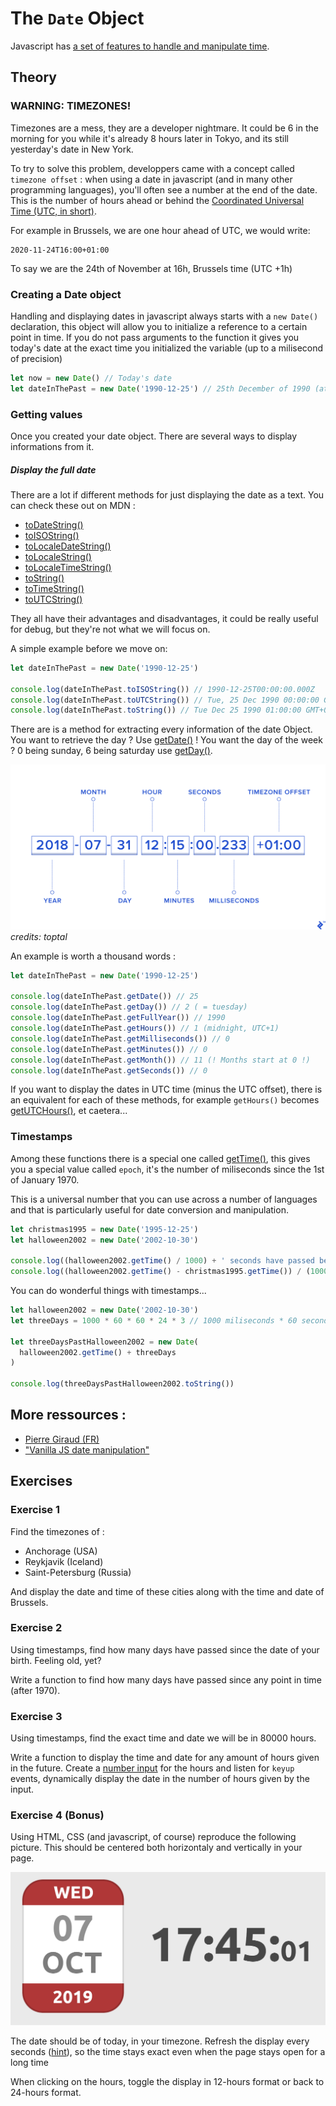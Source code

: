 # The `Date` Object

Javascript has [a set of features to handle and manipulate time](https://developer.mozilla.org/en-US/docs/Web/JavaScript/Reference/Global_Objects/Date).

## Theory

### WARNING: TIMEZONES!

Timezones are a mess, they are a developer nightmare. It could be 6 in the morning for you while it's already 8 hours later in Tokyo, and its still yesterday's date in New York.

To try to solve this problem, developpers came with a concept called `timezone offset` : when using a date in javascript (and in many other programming languages), you'll often see a number at the end of the date. This is the number of hours ahead or behind the [Coordinated Universal Time
(UTC, in short)](https://en.wikipedia.org/wiki/Coordinated_Universal_Time).

For example in Brussels, we are one hour ahead of UTC, we would write:
```
2020-11-24T16:00+01:00
```

To say we are the 24th of November at 16h, Brussels time (UTC +1h)

### Creating a Date object

Handling and displaying dates in javascript always starts with a `new Date()` declaration, this object will allow you to initialize a reference to a certain point in time. If you do not pass arguments to the function it gives you today's date at the exact time you initialized the variable (up to a milisecond of precision)

```javascript
let now = new Date() // Today's date 
let dateInThePast = new Date('1990-12-25') // 25th December of 1990 (at midnight, since we do not set the time)
```

### Getting values

Once you created your date object. There are several ways to display informations from it.

##### Display the full date

There are a lot if different methods for just displaying the date as a text. You can check these out on MDN :

- [toDateString()](https://developer.mozilla.org/en-US/docs/Web/JavaScript/Reference/Global_Objects/Date/toDateString)
- [toISOString()](https://developer.mozilla.org/en-US/docs/Web/JavaScript/Reference/Global_Objects/Date/toISOString)
- [toLocaleDateString()](https://developer.mozilla.org/en-US/docs/Web/JavaScript/Reference/Global_Objects/Date/toLocaleDateString)
- [toLocaleString()](https://developer.mozilla.org/en-US/docs/Web/JavaScript/Reference/Global_Objects/Date/toLocaleString)
- [toLocaleTimeString()](https://developer.mozilla.org/en-US/docs/Web/JavaScript/Reference/Global_Objects/Date/toLocaleTimeString)
- [toString()](https://developer.mozilla.org/en-US/docs/Web/JavaScript/Reference/Global_Objects/Date/toString)
- [toTimeString()](https://developer.mozilla.org/en-US/docs/Web/JavaScript/Reference/Global_Objects/Date/toTimeString)
- [toUTCString()](https://developer.mozilla.org/en-US/docs/Web/JavaScript/Reference/Global_Objects/Date/toUTCString)

They all have their advantages and disadvantages, it could be really useful for debug, but they're not what we will focus on. 

A simple example before we move on:

```javascript
let dateInThePast = new Date('1990-12-25')

console.log(dateInThePast.toISOString()) // 1990-12-25T00:00:00.000Z
console.log(dateInThePast.toUTCString()) // Tue, 25 Dec 1990 00:00:00 GMT
console.log(dateInThePast.toString()) // Tue Dec 25 1990 01:00:00 GMT+0100 (Central European Standard Time)
```


There are is a method for extracting every information of the date Object. You want to retrieve the day ? Use [getDate()](https://developer.mozilla.org/en-US/docs/Web/JavaScript/Reference/Global_Objects/Date/getDate) ! You want the day of the week ? 0 being sunday, 6 being saturday use [getDay()](https://developer.mozilla.org/en-US/docs/Web/JavaScript/Reference/Global_Objects/Date/getDay).

![date decomposition](dates.webp)
*credits: toptal* 


An example is worth a thousand words :
```javascript
let dateInThePast = new Date('1990-12-25')

console.log(dateInThePast.getDate()) // 25
console.log(dateInThePast.getDay()) // 2 ( = tuesday)
console.log(dateInThePast.getFullYear()) // 1990
console.log(dateInThePast.getHours()) // 1 (midnight, UTC+1)
console.log(dateInThePast.getMilliseconds()) // 0
console.log(dateInThePast.getMinutes()) // 0
console.log(dateInThePast.getMonth()) // 11 (! Months start at 0 !)
console.log(dateInThePast.getSeconds()) // 0
```

If you want to display the dates in UTC time (minus the UTC offset), there is an equivalent for each of these methods, for example `getHours()` becomes [getUTCHours()](https://developer.mozilla.org/en-US/docs/Web/JavaScript/Reference/Global_Objects/Date/getUTCHours), et caetera...

### Timestamps

Among these functions there is a special one called [getTime()](https://developer.mozilla.org/en-US/docs/Web/JavaScript/Reference/Global_Objects/Date/getTime), this gives you a special value called `epoch`, it's the number of miliseconds since the 1st of January 1970.

This is a universal number that you can use across a number of languages and that is particularly useful for date conversion and manipulation.

```javascript
let christmas1995 = new Date('1995-12-25')
let halloween2002 = new Date('2002-10-30')

console.log((halloween2002.getTime() / 1000) + ' seconds have passed betweeen halloween 2002 and 1/1/1970')
console.log((halloween2002.getTime() - christmas1995.getTime()) / (1000 * 60) + ' minutes have passed betweeen halloween 2002 and c')
```

You can do wonderful things with timestamps...

```javascript
let halloween2002 = new Date('2002-10-30')
let threeDays = 1000 * 60 * 60 * 24 * 3 // 1000 miliseconds * 60 seconds * 60 minutes * 24 hours * 3 days

let threeDaysPastHalloween2002 = new Date(
  halloween2002.getTime() + threeDays
)

console.log(threeDaysPastHalloween2002.toString())
```

## More ressources :

- [Pierre Giraud (FR)](https://www.pierre-giraud.com/javascript-apprendre-coder-cours/objet-date/)
- ["Vanilla JS date manipulation"](https://g14n.info/2018/07/js-date-manipulation/)

## Exercises

### Exercise 1

Find the timezones of :
- Anchorage (USA)
- Reykjavik (Iceland)
- Saint-Petersburg (Russia)

And display the date and time of these cities along with the time and date of Brussels.

### Exercise 2

Using timestamps, find how many days have passed since the date of your birth. Feeling old, yet?

Write a function to find how many days have passed since any point in time (after 1970).

### Exercise 3

Using timestamps, find the exact time and date we will be in 80000 hours.

Write a function to display the time and date for any amount of hours given in the future. Create a [number input](https://developer.mozilla.org/fr/docs/Web/HTML/Element/Input/number) for the hours and listen for `keyup` events, dynamically display the date in the number of hours given by the input.

### Exercise 4 (Bonus)

Using HTML, CSS (and javascript, of course) reproduce the following picture. This should be centered both horizontaly and vertically in your page.

![exercise 4](layoutexercise.png)

The date should be of today, in your timezone. Refresh the display every seconds ([hint](../1.Timeouts-Intervals)), so the time stays exact even when the page stays open for a long time

When clicking on the hours, toggle the display in 12-hours format or back to 24-hours format.

